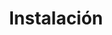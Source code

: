 ---
title: Instalación
description: Como instalar la aplicación
image:

# Badge style
style:
    background: "#2a9d8f"
    color: "#fff"
---